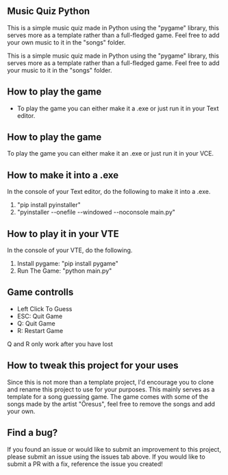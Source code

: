 ## Music Quiz Python

This is a simple music quiz made in Python using the "pygame" library, this serves more as a template
rather than a full-fledged game. Feel free to add your own music to it in the "songs" folder.


This is a simple music quiz made in Python using the "pygame" library, this serves more as a template
rather than a full-fledged game. Feel free to add your music to it in the "songs" folder.

## How to play the game

* To play the game you can either make it a .exe or just run it in your Text editor.

## How to play the game

To play the game you can either make it an .exe or just run it in your VCE.

## How to make it into a .exe
In the console of your Text editor, do the following to make it into a .exe.

1. "pip install pyinstaller"
2. "pyinstaller --onefile --windowed --noconsole main.py"

## How to play it in your VTE
In the console of your VTE, do the following.

1. Install pygame: "pip install pygame"
2. Run The Game: "python main.py"

## Game controlls
* Left Click To Guess
* ESC: Quit Game
* Q: Quit Game
* R: Restart Game

Q and R only work after you have lost

## How to tweak this project for your uses

Since this is not more than a template project, I'd encourage you to clone and rename this project to use
for your purposes. This mainly serves as a template for a song guessing game. The game comes with some 
of the songs made by the artist "Öresus", feel free to remove the songs and add your own. 

## Find a bug?

If you found an issue or would like to submit an improvement to this project, please submit an issue 
using the issues tab above. If you would like to submit a PR with a fix,  reference the
issue you created!
